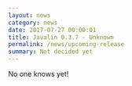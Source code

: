 ```yaml
---
layout: news
category: news
date: 2017-07-27 00:00:01
title: Javalin 0.3.7 - Unknown
permalink: /news/upcoming-release
summary: Not decided yet
---
```


No one knows yet!
